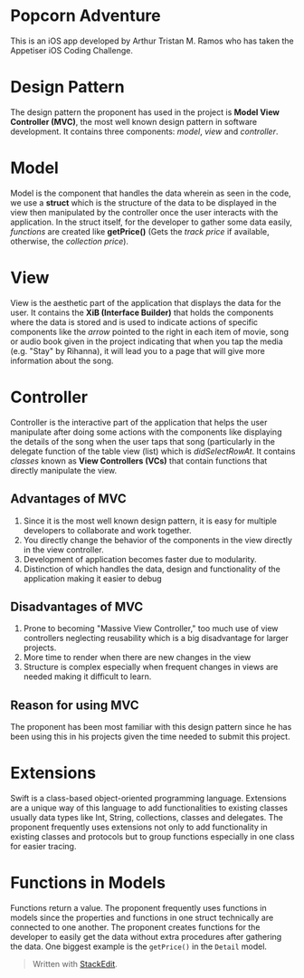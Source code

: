 ﻿# Popcorn Adventure
This is an iOS app developed by Arthur Tristan M. Ramos who has taken the Appetiser iOS Coding Challenge.

# Design Pattern
The design pattern the proponent has used in the project is **Model View Controller (MVC)**, the most well known design pattern in software development. It contains three components: *model*, *view* and *controller*.

# Model
Model is the component that handles the data wherein as seen in the code, we use a **struct** which is the structure of the data to be displayed in the view then manipulated by the controller once the user interacts with the application. In the struct itself, for the developer to gather some data easily, *functions* are created like **getPrice()** (Gets the *track price* if available, otherwise, the *collection price*).

# View
View is the aesthetic part of the application that displays the data for the user. It contains the **XiB (Interface Builder)** that holds the components where the data is stored and is used to indicate actions of specific components like the *arrow* pointed to the right in each item of movie, song or audio book given in the project indicating that when you tap the media (e.g. "Stay" by Rihanna), it will lead you to a page that will give more information about the song.

# Controller
Controller is the interactive part of the application that helps the user manipulate after doing some actions with the components like displaying the details of the song when the user taps that song (particularly in the delegate function of the table view (list) which is *didSelectRowAt*. It contains *classes* known as **View Controllers (VCs)** that contain functions that directly manipulate the view.

## Advantages of MVC

 1. Since it is the most well known design pattern, it is easy for multiple developers to collaborate and work together.
 2. You directly change the behavior of the components in the view directly in the view controller.
 3. Development of application becomes faster due to modularity.
 4. Distinction of which handles the data, design and functionality of the application making it easier to debug

## Disadvantages of MVC

 1. Prone to becoming "Massive View Controller," too much use of view controllers neglecting reusability which is a big disadvantage for larger projects.
 2. More time to render when there are new changes in the view
 3. Structure is complex especially when frequent changes in views are needed making it difficult to learn.

## Reason for using MVC
The proponent has been most familiar with this design pattern since he has been using this in his projects given the time needed to submit this project.

# Extensions
Swift is a class-based object-oriented programming language. Extensions are a unique way of this language to add functionalities to existing classes usually data types like Int, String, collections, classes and delegates. 
The proponent frequently uses extensions not only to add functionality in existing classes and protocols but to group functions especially in one class for easier tracing.

# Functions in Models
Functions return a value. The proponent frequently uses functions in models since the properties and functions in one struct technically are connected to one another. The proponent creates functions for the developer to easily get the data without extra procedures after gathering the data. One biggest example is the `getPrice()` in the 	`Detail` model.


	

> Written with [StackEdit](https://stackedit.io/).
